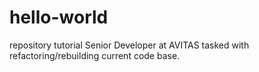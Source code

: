 # hello-world
repository tutorial
Senior Developer at AVITAS tasked with refactoring/rebuilding current code base.
